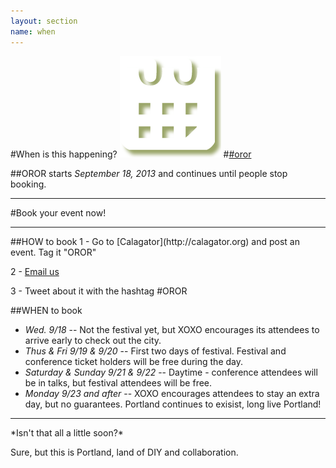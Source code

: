 ```yaml
---
layout: section
name: when
---
```

#When is this happening?
<a href="http://calagator.org/events/search?tag=oror"><img src="/resources/images/calendar.png" alt="" /></a>
#[#oror](http://calagator.org/events/search?tag=oror)

##OROR starts *September 18, 2013* and continues until people stop booking.
<hr>
#Book your event now!
<hr>
##HOW to book
1 - Go to [Calagator](http://calagator.org) and post an event. Tag it "OROR"

2 - [Email us](mailto:info@ororfest.com?subject=Booked!)

3 - Tweet about it with the hashtag #OROR

##WHEN to book
* *Wed. 9/18* -- Not the festival yet, but XOXO encourages its attendees to arrive early to check out the city.
* *Thus & Fri 9/19 & 9/20* -- First two days of festival. Festival and conference ticket holders will be free during the day.
* *Saturday & Sunday 9/21 & 9/22* -- Daytime - conference attendees will be in talks, but festival attendees will be free.
* *Monday 9/23 and after* -- XOXO encourages attendees to stay an extra day, but no guarantees. Portland continues to exisist, long live Portland!


<hr>
*Isn't that all a little soon?*

Sure, but this is Portland, land of DIY and collaboration.


